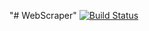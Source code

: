 "# WebScraper" 
[![Build Status](https://travis-ci.com/tuanh610/WebScraper.svg?branch=master)](https://travis-ci.com/tuanh610/WebScraper)
